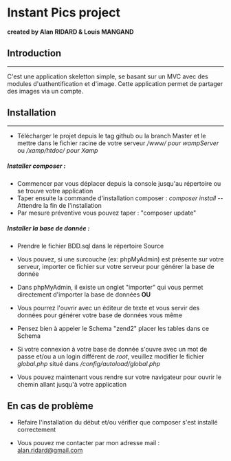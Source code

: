 # Instant Pics project
**created by Alan RIDARD & Louis MANGAND**

## Introduction
------------
C'est une application skeletton simple, se basant sur un MVC avec des modules d'uathentification et d'image.
Cette application permet de partager des images via un compte.

## Installation 
---------------------------

- Télécharger le projet depuis le tag github ou la branch Master et le mettre dans le fichier racine de votre serveur */www/ pour wampServer* ou */xamp/htdoc/ pour Xamp*

##### Installer composer :
- Commencer par vous déplacer depuis la console jusqu'au répertoire ou se trouve votre application
- Taper ensuite la commande d'installation composer : *composer install* -- Attendre la fin de l'installation
- Par mesure préventive vous pouvez taper : "composer update"

#####  Installer la base de donnée :
- Prendre le fichier BDD.sql dans le répertoire Source
- Vous pouvez, si une surcouche (ex: phpMyAdmin) est présente sur votre serveur, importer ce fichier sur votre serveur pour générer la base de donnée
- Dans phpMyAdmin, il existe un onglet "importer" qui vous permet directement d'importer la base de données
**OU**
- Vous pourrez l'ouvrir avec un éditeur de texte et vous servir des données pour générer votre base de données vous même 
- Pensez bien à appeler le Schema "zend2" placer les tables dans ce Schema
- Si votre connexion à votre base de donnée s'ouvre avec un mot de passe et/ou a un login différent de *root*, veuillez modifier le fichier *global.php* situé dans */config/autoload/global.php*

- Vous pouvez maintenant vous rendre sur votre navigateur pour ouvrir le chemin allant jusqu'à votre application

## En cas de problème

- Refaire l'installation du début et/ou vérifier que composer s'est installé correctement

- Vous pouvez me contacter par mon adresse mail : alan.ridard@gmail.com

